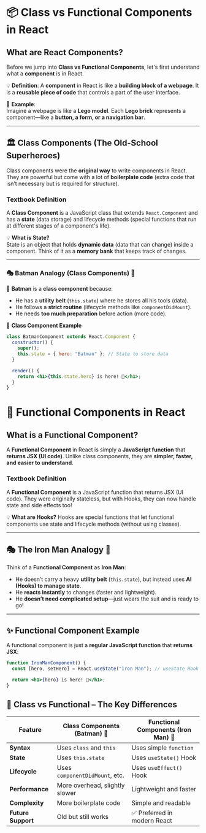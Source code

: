 # 📦 Class vs Functional Components in React  

## What are React Components?
Before we jump into **Class vs Functional Components**, let's first understand what a **component** is in React.  

💡 **Definition**: A **component** in React is like a **building block of a webpage**. It is a **reusable piece of code** that controls a part of the user interface.  

📌 **Example**:  
Imagine a webpage is like a **Lego model**. Each **Lego brick** represents a component—like a **button, a form, or a navigation bar**.  

---

## 🏛️ Class Components (The Old-School Superheroes)  
Class components were the **original way** to write components in React. They are powerful but come with a lot of **boilerplate code** (extra code that isn’t necessary but is required for structure).  

### **Textbook Definition**  
A **Class Component** is a JavaScript class that extends `React.Component` and has a **state** (data storage) and lifecycle methods (special functions that run at different stages of a component's life).  

💡 **What is State?**  
State is an object that holds **dynamic data** (data that can change) inside a component. Think of it as a **memory bank** that keeps track of changes.  

---

### 🎭 Batman Analogy (Class Components) 🦇  
🦇 **Batman** is a **class component** because:  
- He has a **utility belt** (`this.state`) where he stores all his tools (data).  
- He follows a **strict routine** (lifecycle methods like `componentDidMount`).  
- He needs **too much preparation** before action (more code).  

📌 **Class Component Example**  
```jsx
class BatmanComponent extends React.Component {
  constructor() {
    super();
    this.state = { hero: "Batman" }; // State to store data
  }

  render() {
    return <h1>{this.state.hero} is here! 🦇</h1>;
  }
}


```


# 🚀 Functional Components in React  

## What is a Functional Component?  
A **Functional Component** in React is simply a **JavaScript function** that **returns JSX (UI code)**. Unlike class components, they are **simpler, faster, and easier to understand**.  

### **Textbook Definition**
A **Functional Component** is a JavaScript function that returns JSX (UI code). They were originally stateless, but with Hooks, they can now handle state and side effects too!

💡 **What are Hooks?**
Hooks are special functions that let functional components use state and lifecycle methods (without using classes).

---

## 🎭 The Iron Man Analogy 🦾  
Think of a **Functional Component** as **Iron Man**:  
- He doesn’t carry a heavy **utility belt** (`this.state`), but instead uses **AI (Hooks) to manage state**.  
- He **reacts instantly** to changes (faster and lightweight).  
- He **doesn’t need complicated setup**—just wears the suit and is ready to go!  

---

## ✨ Functional Component Example  
A functional component is just a **regular JavaScript function** that **returns JSX**:  

```jsx
function IronManComponent() {
  const [hero, setHero] = React.useState("Iron Man"); // useState Hook for state

  return <h1>{hero} is here! 🦾</h1>;
}
```


## 🎯 Class vs Functional – The Key Differences  

| Feature            | Class Components (Batman) 🦇  | Functional Components (Iron Man) 🦾 |
|--------------------|-----------------------------|-----------------------------------|
| **Syntax**        | Uses `class` and `this`      | Uses simple `function`           |
| **State**         | Uses `this.state`            | Uses `useState()` Hook           |
| **Lifecycle**     | Uses `componentDidMount`, etc. | Uses `useEffect()` Hook         |
| **Performance**   | More overhead, slightly slower | Lightweight and faster          |
| **Complexity**    | More boilerplate code        | Simple and readable             |
| **Future Support** | Old but still works         | ✅ Preferred in modern React    |


